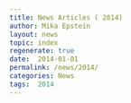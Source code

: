 ```yaml
---
title: News Articles ( 2014)
author: Mika Epstein
layout: news
topic: index
regenerate: true
date:  2014-01-01
permalink: /news/2014/
categories: News
tags:  2014
---
```

